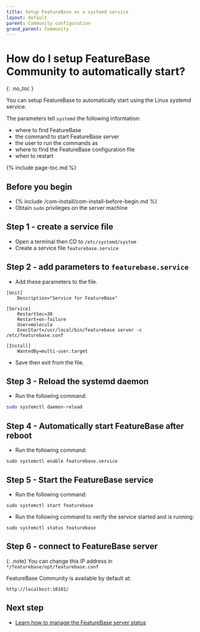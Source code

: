 ```yaml
---
title: Setup FeatureBase as a systemd service
layout: default
parent: Community configuration
grand_parent: Community
---
```


# How do I setup FeatureBase Community to automatically start?
{: .no_toc }

You can setup FeatureBase to automatically start using the Linux systemd service.

The parameters tell `systemd` the following information:
* where to find FeatureBase
* the command to start FeatureBase server
* the user to run the commands as
* where to find the FeatureBase configuration file
* when to restart

{% include page-toc.md %}

## Before you begin

* {% include /com-install/com-install-before-begin.md %}
* Obtain `sudo` privileges on the server machine

## Step 1 - create a service file

* Open a terminal then CD to `/etc/systemd/system`
* Create a service file `featurebase.service`

## Step 2 - add parameters to `featurebase.service`

* Add these parameters to the file.

```
[Unit]
    Description="Service for FeatureBase"

[Service]
    RestartSec=30
    Restart=on-failure
    User=molecula
    ExecStart=/usr/local/bin/featurebase server -c /etc/featurebase.conf

[Install]
    WantedBy=multi-user.target
```

* Save then exit from the file.

## Step 3 - Reload the systemd daemon

* Run the following command:

```sh
sudo systemctl daemon-reload
```

## Step 4 - Automatically start FeatureBase after reboot

* Run the following command:

```
sudo systemctl enable featurebase.service
```

## Step 5 - Start the FeatureBase service

* Run the following command:

```
sudo systemctl start featurebase
```

* Run the following command to verify the service started and is running:

```
sudo systemctl status featurebase
```

## Step 6 - connect to FeatureBase server

{: .note}
You can change this IP address in `*/featurebase/opt/featurebase.conf`

FeatureBase Community is available by default at:

```
http://localhost:10101/
```

## Next step

* [Learn how to manage the FeatureBase server status](/docs/community/com-config/com-config-service-fb-manage)
